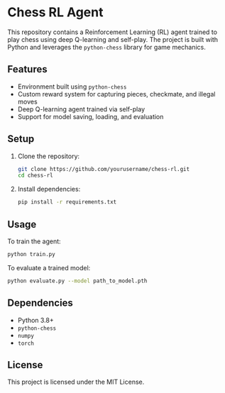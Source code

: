 # Chess RL Agent

This repository contains a Reinforcement Learning (RL) agent trained to play chess using deep Q-learning and self-play. The project is built with Python and leverages the `python-chess` library for game mechanics.

## Features

- Environment built using `python-chess`
- Custom reward system for capturing pieces, checkmate, and illegal moves
- Deep Q-learning agent trained via self-play
- Support for model saving, loading, and evaluation

## Setup

1. Clone the repository:
   ```bash
   git clone https://github.com/yourusername/chess-rl.git
   cd chess-rl
   ```

2. Install dependencies:
   ```bash
   pip install -r requirements.txt
   ```

## Usage

To train the agent:
```bash
python train.py
```

To evaluate a trained model:
```bash
python evaluate.py --model path_to_model.pth
```

## Dependencies

- Python 3.8+
- `python-chess`
- `numpy`
- `torch`

## License

This project is licensed under the MIT License.
